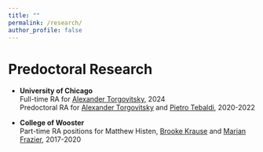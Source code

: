 ```yaml
---
title: ""
permalink: /research/
author_profile: false
---
```


Predoctoral Research
======
* <strong>University of Chicago</strong><br>
  Full-time RA for [Alexander Torgovitsky](https://a-torgovitsky.github.io), 2024<br>
  Predoctoral RA for [Alexander Torgovitsky](https://a-torgovitsky.github.io) and [Pietro Tebaldi](https://www.pietrotebaldi.com), 2020-2022

* <strong>College of Wooster</strong><br>
  Part-time RA positions for Matthew Histen, [Brooke Krause](https://sites.google.com/view/brookekrause/home) and [Marian Frazier](https://wooster.edu/bio/mafrazier/), 2017-2020
  